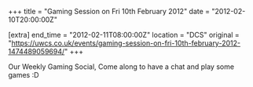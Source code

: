 +++
title = "Gaming Session on Fri 10th February 2012"
date = "2012-02-10T20:00:00Z"

[extra]
end_time = "2012-02-11T08:00:00Z"
location = "DCS"
original = "https://uwcs.co.uk/events/gaming-session-on-fri-10th-february-2012-1474489059694/"
+++

Our Weekly Gaming Social, Come along to have a chat and play some games :D

